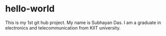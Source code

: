 # hello-world
This is my 1st git hub project.
My name is Subhayan Das. I am a graduate in electronics and telecommunication from KIIT university.
